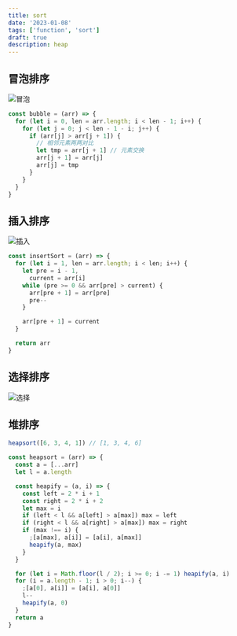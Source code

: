 ```yaml
---
title: sort
date: '2023-01-08'
tags: ['function', 'sort']
draft: true
description: heap
---
```


## 冒泡排序

![冒泡](https://www.runoob.com/wp-content/uploads/2019/03/bubbleSort.gif)

```js
const bubble = (arr) => {
  for (let i = 0, len = arr.length; i < len - 1; i++) {
    for (let j = 0; j < len - 1 - i; j++) {
      if (arr[j] > arr[j + 1]) {
        // 相邻元素两两对比
        let tmp = arr[j + 1] // 元素交换
        arr[j + 1] = arr[j]
        arr[j] = tmp
      }
    }
  }
}
```

## 插入排序

![插入](https://www.runoob.com/wp-content/uploads/2019/03/insertionSort.gif)

```js
const insertSort = (arr) => {
  for (let i = 1, len = arr.length; i < len; i++) {
    let pre = i - 1,
      current = arr[i]
    while (pre >= 0 && arr[pre] > current) {
      arr[pre + 1] = arr[pre]
      pre--
    }

    arr[pre + 1] = current
  }

  return arr
}
```

## 选择排序

![选择](https://www.runoob.com/wp-content/uploads/2019/03/selectionSort.gif)

## 堆排序

```js
heapsort([6, 3, 4, 1]) // [1, 3, 4, 6]

const heapsort = (arr) => {
  const a = [...arr]
  let l = a.length

  const heapify = (a, i) => {
    const left = 2 * i + 1
    const right = 2 * i + 2
    let max = i
    if (left < l && a[left] > a[max]) max = left
    if (right < l && a[right] > a[max]) max = right
    if (max !== i) {
      ;[a[max], a[i]] = [a[i], a[max]]
      heapify(a, max)
    }
  }

  for (let i = Math.floor(l / 2); i >= 0; i -= 1) heapify(a, i)
  for (i = a.length - 1; i > 0; i--) {
    ;[a[0], a[i]] = [a[i], a[0]]
    l--
    heapify(a, 0)
  }
  return a
}
```

